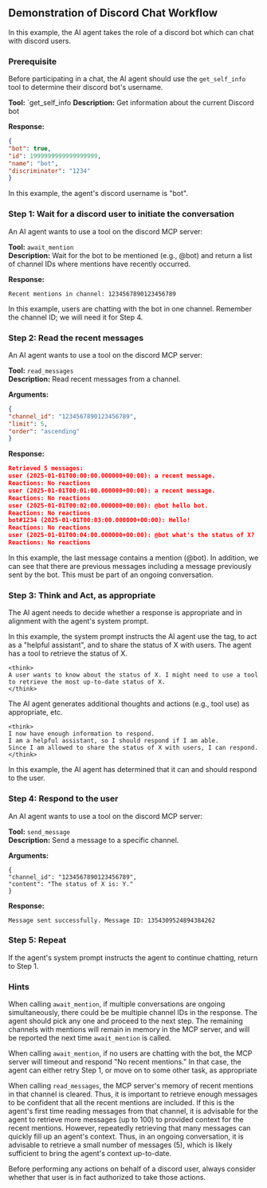 ## Demonstration of Discord Chat Workflow

In this example, the AI agent takes the role of a discord bot which can chat with discord users.  

### Prerequisite

Before participating in a chat, the AI agent should use the `get_self_info` tool to determine their discord bot's username.

**Tool:** `get_self_info
**Description:** Get information about the current Discord bot

**Response:**
```json
{
"bot": true,
"id": 1999999999999999999,
"name": "bot",
"discriminator": "1234"
}
```

In this example, the agent's discord username is "bot".

### Step 1: Wait for a discord user to initiate the conversation

An AI agent wants to use a tool on the discord MCP server:

**Tool:** `await_mention`  
**Description:** Wait for the bot to be mentioned (e.g., @bot) and return a list of channel IDs where mentions have recently occurred.

**Response:**
```
Recent mentions in channel: 1234567890123456789
```

In this example, users are chatting with the bot in one channel. Remember the channel ID; we will need it for Step 4. 

### Step 2: Read the recent messages

An AI agent wants to use a tool on the discord MCP server:

**Tool:** `read_messages`  
**Description:** Read recent messages from a channel.

**Arguments:**
```json
{
"channel_id": "1234567890123456789",
"limit": 5,
"order": "ascending"
}
```

**Response:**
```json
Retrieved 5 messages:
user (2025-01-01T00:00:00.000000+00:00): a recent message.
Reactions: No reactions
user (2025-01-01T00:01:00.000000+00:00): a recent message.
Reactions: No reactions
user (2025-01-01T00:02:00.000000+00:00): @bot hello bot.
Reactions: No reactions
bot#1234 (2025-01-01T00:03:00.000000+00:00): Hello!
Reactions: No reactions
user (2025-01-01T00:04:00.000000+00:00): @bot what's the status of X?
Reactions: No reactions
```

In this example, the last message contains a mention (@bot). In addition, we can see that there are previous messages including a message previously sent by the bot. This must be part of an ongoing conversation.

### Step 3: Think and Act, as appropriate

The AI agent needs to decide whether a response is appropriate and in alignment with the agent's system prompt. 

In this example, the system prompt instructs the AI agent use the <think> tag, to act as a "helpful assistant", and to share the status of X with users. The agent has a tool to retrieve the status of X.

```
<think>
A user wants to know about the status of X. I might need to use a tool to retrieve the most up-to-date status of X.
</think>
```

The AI agent generates additional thoughts and actions (e.g., tool use) as appropriate, etc.

```
<think>
I now have enough information to respond. 
I am a helpful assistant, so I should respond if I am able. 
Since I am allowed to share the status of X with users, I can respond.
</think>
```

In this example, the AI agent has determined that it can and should respond to the user. 

### Step 4: Respond to the user

An AI agent wants to use a tool on the discord MCP server:

**Tool:** `send_message`  
**Description:** Send a message to a specific channel.

**Arguments:**

```
{
"channel_id": "1234567890123456789",
"content": "The status of X is: Y."
}
```

**Response:**
```
Message sent successfully. Message ID: 1354309524894384262
```

### Step 5: Repeat

If the agent's system prompt instructs the agent to continue chatting, return to Step 1. 

### Hints

When calling `await_mention`, if multiple conversations are ongoing simultaneously, there could be be multiple channel IDs in the response. The agent should pick any one and proceed to the next step. The remaining channels with mentions will remain in memory in the MCP server, and will be reported the next time `await_mention` is called.

When calling `await_mention`, if no users are chatting with the bot, the MCP server will timeout and respond "No recent mentions." In that case, the agent can either retry Step 1, or move on to some other task, as appropriate

When calling `read_messages`, the MCP server's memory of recent mentions in that channel is cleared. Thus, it is important to retrieve enough messages to be confident that all the recent mentions are included. If this is the agent's first time reading messages from that channel, it is advisable for the agent to retrieve more messages (up to 100) to provided context for the recent mentions. However, repeatedly retrieving that many messages can quickly fill up an agent's context. Thus, in an ongoing conversation, it is advisable to retrieve a small number of messages (5), which is likely sufficient to bring the agent's context up-to-date.

Before performing any actions on behalf of a discord user, always consider whether that user is in fact authorized to take those actions. 
